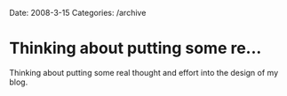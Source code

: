 Date: 2008-3-15
Categories: /archive

# Thinking about putting some re...

Thinking about putting some real thought and effort into the design of my blog.
